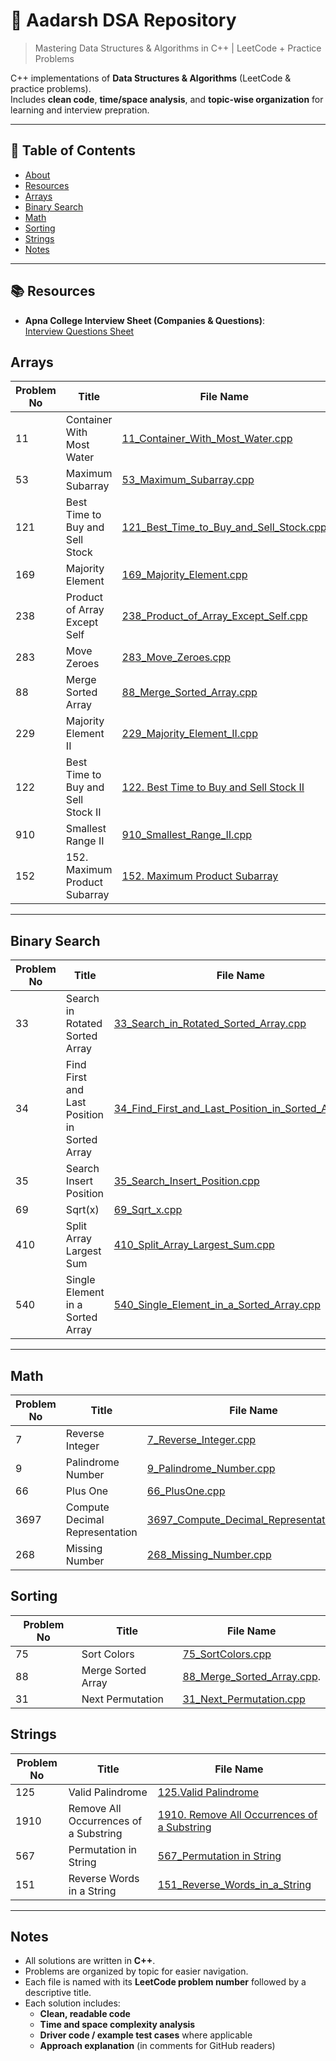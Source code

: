 # 🚀 Aadarsh DSA Repository
> Mastering Data Structures & Algorithms in C++ | LeetCode + Practice Problems

C++ implementations of **Data Structures & Algorithms** (LeetCode & practice problems).  
Includes **clean code**, **time/space analysis**, and **topic-wise organization** for learning and interview prepration.

---

## 🧭 Table of Contents
- [About](#about)
- [Resources](#resources)
- [Arrays](#arrays)
- [Binary Search](#binary-search)
- [Math](#math)
- [Sorting](#sorting)
- [Strings](#strings)
- [Notes](#notes)

---

## 📚 Resources
- **Apna College Interview Sheet (Companies & Questions)**:  
  [Interview Questions Sheet](https://docs.google.com/spreadsheets/d/1mvlc8EYc3OVVU3X7NKoC0iZJr_45BL_pVxiJec0r94c/edit?pli=1&gid=0#gid=0)




## Arrays

| Problem No | Title                                | File Name                                                                 |
|------------|--------------------------------------|--------------------------------------------------------------------------|
| 11         | Container With Most Water            | [11_Container_With_Most_Water.cpp](Arrays/11_Container_With_Most_Water.cpp) |
| 53         | Maximum Subarray                     | [53_Maximum_Subarray.cpp](Arrays/53_Maximum_Subarray.cpp)                 |
| 121        | Best Time to Buy and Sell Stock      | [121_Best_Time_to_Buy_and_Sell_Stock.cpp](Arrays/121_Best_Time_to_Buy_and_Sell_Stock.cpp) |
| 169        | Majority Element                     | [169_Majority_Element.cpp](Arrays/169_Majority_Element.cpp)               |
| 238        | Product of Array Except Self         | [238_Product_of_Array_Except_Self.cpp](Arrays/238_Product_of_Array_Except_Self.cpp) |
| 283        | Move Zeroes                          | [283_Move_Zeroes.cpp](Arrays/283_Move_Zeroes.cpp) |
| 88         | Merge Sorted Array                   | [88_Merge_Sorted_Array.cpp](Arrays/88_Merge_Sorted_Array.cpp)|
| 229        | Majority Element II                  | [229_Majority_Element_II.cpp](Arrays/229_Majority_Element_II.cpp)
| 122        | Best Time to Buy and Sell Stock II   | [122. Best Time to Buy and Sell Stock II](Arrays/122_Best_Time_to_Buy_and_Sell_Stock_II.cpp)
| 910        | Smallest Range II                    | [910_Smallest_Range_II.cpp](Arrays/910_Smallest_Range_II.cpp)
| 152        | 152. Maximum Product Subarray        | [152. Maximum Product Subarray](Arrays/152_Maximum_Product_Subarray.cpp)
---

## Binary Search

| Problem No | Title                                | File Name                                                                 |
|------------|--------------------------------------|--------------------------------------------------------------------------|
| 33         | Search in Rotated Sorted Array       | [33_Search_in_Rotated_Sorted_Array.cpp](BinarySearch/33_Search_in_Rotated_Sorted_Array.cpp) |
| 34         | Find First and Last Position in Sorted Array | [34_Find_First_and_Last_Position_in_Sorted_Array.cpp](BinarySearch/34_Find_First_and_Last_Position_in_Sorted_Array.cpp) |
| 35         | Search Insert Position               | [35_Search_Insert_Position.cpp](BinarySearch/35_Search_Insert_Position.cpp) |
| 69         | Sqrt(x)                              | [69_Sqrt_x.cpp](BinarySearch/69_Sqrt_x.cpp)                               |
| 410        | Split Array Largest Sum              | [410_Split_Array_Largest_Sum.cpp](BinarySearch/410_Split_Array_Largest_Sum.cpp) |
| 540        | Single Element in a Sorted Array     | [540_Single_Element_in_a_Sorted_Array.cpp](BinarySearch/540_Single_Element_in_a_Sorted_Array.cpp) |

---

## Math

| Problem No | Title                                | File Name                                                                 |
|------------|--------------------------------------|--------------------------------------------------------------------------|
| 7          | Reverse Integer                      | [7_Reverse_Integer.cpp](Math/7_Reverse_Integer.cpp)                       |
| 9          | Palindrome Number                    | [9_Palindrome_Number.cpp](Math/9_Palindrome_Number.cpp)                   |
| 66         | Plus One                             | [66_PlusOne.cpp](Math/66_PlusOne.cpp)                                     |
| 3697       | Compute Decimal Representation       | [3697_Compute_Decimal_Representation.cpp](Math/3697_Compute_Decimal_Representation.cpp) |
|268         |  Missing Number                      | [268_Missing_Number.cpp](Math/268_Missing_Number.cpp) |

## Sorting

| Problem No | Title        | File Name                               |
|------------|--------------|-----------------------------------------|
| 75         | Sort Colors  | [75_SortColors.cpp](Sorting/75_SortColors.cpp) |
| 88         | Merge Sorted Array|[88_Merge_Sorted_Array.cpp](Sorting/88_Merge_Sorted_Array.cpp).|
| 31         | Next Permutation | [31_Next_Permutation.cpp](Sorting/31_Next_Permutation.cpp)

## Strings

| Problem No | Title        | File Name                               |
|------------|--------------|-----------------------------------------|
| 125        |Valid Palindrome|[125.Valid Palindrome](Strings/125_Valid_Palindrome.cpp)
| 1910       | Remove All Occurrences of a Substring|[1910. Remove All Occurrences of a Substring](Strings/1910_Remove_All_Occurrences_of_a_Substring.cpp)
| 567        |Permutation in String| [567_Permutation in String](Strings/567_Permutation_in_String.cpp)|
| 151        |Reverse Words in a String|[151_Reverse_Words_in_a_String](Strings/151_Reverse_Words_in_a_String.cpp)
---

## Notes

- All solutions are written in **C++**.  
- Problems are organized by topic for easier navigation.  
- Each file is named with its **LeetCode problem number** followed by a descriptive title.  
- Each solution includes:
  - **Clean, readable code**  
  - **Time and space complexity analysis**  
  - **Driver code / example test cases** where applicable  
  - **Approach explanation** (in comments for GitHub readers)
